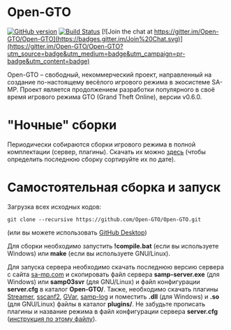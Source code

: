 # Open-GTO

[![GitHub version](https://badge.fury.io/gh/Open-GTO%2FOpen-GTO.svg)](http://badge.fury.io/gh/Open-GTO%2FOpen-GTO)
[![Build Status](https://travis-ci.org/Open-GTO/Open-GTO.svg?branch=master)](https://travis-ci.org/Open-GTO/Open-GTO)
[![Join the chat at https://gitter.im/Open-GTO/Open-GTO](https://badges.gitter.im/Join%20Chat.svg)](https://gitter.im/Open-GTO/Open-GTO?utm_source=badge&utm_medium=badge&utm_campaign=pr-badge&utm_content=badge)

Open-GTO – свободный, некоммерческий проект, направленный на создание по-настоящему весёлого игрового режима в экосистеме SA-MP. Проект является продолжением разработки популярного в своё время игрового режима GTO (Grand Theft Online), версии v0.6.0.

# "Ночные" сборки

Периодически собираются сборки игрового режима в полной комплектации (сервер, плагины). Скачать их можно [здесь](https://mega.nz/#F!5IB0RDIB!CiFTx7NlF8mgyXckI76aJw) (чтобы определить последнюю сборку сортируйте их по дате).

# Самостоятельная сборка и запуск

Загрузка всех исходных кодов:
```
git clone --recursive https://github.com/Open-GTO/Open-GTO.git
```
(или вы можете использовать [GitHub Desktop](https://desktop.github.com/))

Для сборки необходимо запустить **!compile.bat** (если вы используете Windows) или **make** (если вы используете GNU/Linux).

Для запуска сервера необходимо скачать последнюю версию сервера с сайта [sa-mp.com](http://sa-mp.com/download.php) и скопировать файл сервера **samp-server.exe** (для Windows) или **samp03svr** (для GNU/Linux) и файл конфигурации **server.cfg** в каталог **Open-GTO/**. Также, необходимо скачать плагины [Streamer](https://github.com/samp-incognito/samp-streamer-plugin/releases), [sscanf2](http://forum.sa-mp.com/showthread.php?t=602923), [GVar](https://github.com/samp-incognito/samp-gvar-plugin/releases), [samp-log](https://github.com/maddinat0r/samp-log/releases) и поместить **.dll** (для Windows) и **.so** (для GNU/Linux) файлы в каталог **plugins/**. Не забудьте прописать плагины и название режима в файл конфигурации сервера **server.cfg** ([инструкция по этому файлу](http://wiki.sa-mp.com/wiki/Server.cfg)).
